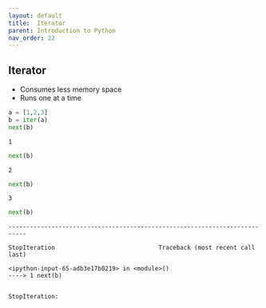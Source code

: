 ```yaml
---
layout: default
title:  Iterator
parent: Introduction to Python
nav_order: 22
---
```


## Iterator
+ Consumes less memory space
+ Runs one at a time



```python
a = [1,2,3]
b = iter(a)
next(b)
```




    1




```python
next(b)
```




    2




```python
next(b)
```




    3




```python
next(b)
```


    ---------------------------------------------------------------------------

    StopIteration                             Traceback (most recent call last)

    <ipython-input-65-adb3e17b0219> in <module>()
    ----> 1 next(b)


    StopIteration:
